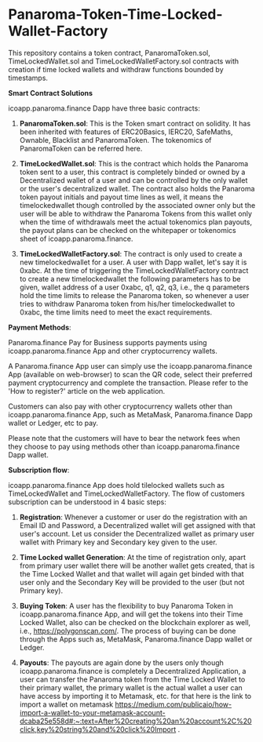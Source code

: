 # Panaroma-Token-Time-Locked-Wallet-Factory
This repository contains a token contract, PanaromaToken.sol, TimeLockedWallet.sol and TimeLockedWalletFactory.sol contracts with creation if time locked wallets and withdraw functions bounded by timestamps. 

**Smart Contract Solutions**

icoapp.panaroma.finance Dapp have three basic contracts:

1. **PanaromaToken.sol**: 
This is the Token smart contract on solidity. It has been inherited with features of ERC20Basics, IERC20, SafeMaths, Ownable, Blacklist and PanaromaToken. The tokenomics of PanaromaToken can be referred here.

2. **TimeLockedWallet.sol**: 
This is the contract which holds the Panaroma token sent to a user, this contract is completely binded or owned by a Decentralized wallet of a user and can be controlled by the only wallet or the user's decentralized wallet. The contract also holds the Panaroma token payout initials and payout time lines as well, it means the timelockedwallet though controlled by the associated owner only but the user will be able to withdraw the Panaroma Tokens from this wallet only when the time of withdrawals meet the actual tokenomics plan payouts, the payout plans can be checked on the whitepaper or tokenomics sheet of icoapp.panaroma.finance. 

3. **TimeLockedWalletFactory.sol**:
 The contract is only used to create a new timelockedwallet for a user. A user with Dapp wallet, let's say it is 0xabc. At the time of triggering the TimeLockedWalletFactory contract to create a new timelockedwallet the following parameters has to be given, wallet address of a user 0xabc, q1, q2, q3, i.e., the q parameters hold the time limits to release the Panaroma token, so whenever a user tries to withdraw Panaroma token from his/her timelockedwallet to 0xabc, the time limits need to meet the exact requirements.



**Payment Methods**:


Panaroma.finance Pay for Business supports payments using icoapp.panaroma.finance App and other cryptocurrency wallets.

A Panaroma.finance App user can simply use the icoapp.panaroma.finance App (available on web-browser) to scan the QR code, select their preferred payment cryptocurrency and complete the transaction. Please refer to the 'How to register?' article on the web application.

Customers can also pay with other cryptocurrency wallets other than icoapp.panaroma.finance App, such as MetaMask, Panaroma.finance Dapp wallet or Ledger, etc to pay. 

Please note that the customers will have to bear the network fees when they choose to pay using methods other than icoapp.panaroma.finance Dapp wallet.



**Subscription flow**:

icoapp.panaroma.finance App does hold tilelocked wallets such as TimeLockedWallet and TimeLockedWalletFactory. 
The flow of customers subscription can be understood in 4 basic steps:

1. **Registration**:
 Whenever a customer or user do the registration with an Email ID and Password, a Decentralized wallet will get assigned with that user's account. Let us consider the Decentralized wallet as primary user wallet with Primary key and Secondary key given to the user.

2. **Time Locked wallet Generation**: 
 At the time of registration only, apart from primary user wallet there will be another wallet gets created, that is the Time Locked Wallet and that wallet will again get binded with that user only and the Secondary Key will be provided to the user (but not Primary key).

3. **Buying Token**:
 A user has the flexibility to buy Panaroma Token in icoapp.panaroma.finance App, and will get the tokens into their Time Locked Wallet, also can be checked on the blockchain explorer as well, i.e., https://polygonscan.com/. The process of buying can be done through the Apps such as, MetaMask, Panaroma.finance Dapp wallet or Ledger.

4. **Payouts**:
The payouts are again done by the users only though icoapp.panaroma.finance is completely a Decentralized Application, a user can transfer the Panaroma token from the Time Locked Wallet to their primary wallet, the primary wallet is the actual wallet a user can have access by importing it to Metamask, etc. for that here is the link to import a wallet on metamask https://medium.com/publicaio/how-import-a-wallet-to-your-metamask-account-dcaba25e558d#:~:text=After%20creating%20an%20account%2C%20click,key%20string%20and%20click%20Import .
